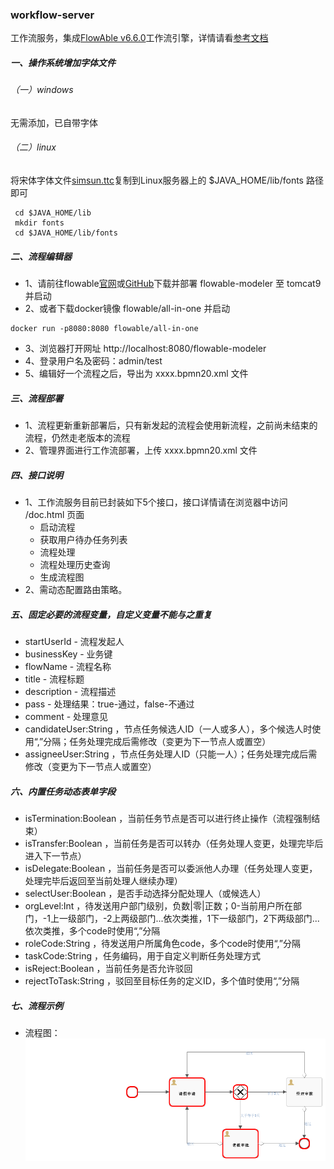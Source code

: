 ### workflow-server
工作流服务，集成[FlowAble v6.6.0](https://www.flowable.org)工作流引擎，详情请看[参考文档](https://www.flowable.org/docs/userguide/index.html)

##### 一、操作系统增加字体文件
###### （一）windows
无需添加，已自带字体
###### （二）linux
将宋体字体文件[simsun.ttc](fonts/simsun.ttc)复制到Linux服务器上的 $JAVA_HOME/lib/fonts 路径即可
```
 cd $JAVA_HOME/lib
 mkdir fonts
 cd $JAVA_HOME/lib/fonts
```

##### 二、流程编辑器
- 1、请前往flowable[官网](https://www.flowable.org)或[GitHub](https://github.com/flowable/flowable-engine/releases)下载并部署 flowable-modeler 至 tomcat9 并启动
- 2、或者下载docker镜像 flowable/all-in-one 并启动
```
docker run -p8080:8080 flowable/all-in-one
```
- 3、浏览器打开网址 http://localhost:8080/flowable-modeler 
- 4、登录用户名及密码：admin/test
- 5、编辑好一个流程之后，导出为 xxxx.bpmn20.xml 文件

##### 三、流程部署
- 1、流程更新重新部署后，只有新发起的流程会使用新流程，之前尚未结束的流程，仍然走老版本的流程
- 2、管理界面进行工作流部署，上传 xxxx.bpmn20.xml 文件

##### 四、接口说明
- 1、工作流服务目前已封装如下5个接口，接口详情请在浏览器中访问 /doc.html 页面
    - 启动流程
    - 获取用户待办任务列表
    - 流程处理
    - 流程处理历史查询
    - 生成流程图
- 2、需动态配置路由策略。

##### 五、固定必要的流程变量，自定义变量不能与之重复
- startUserId - 流程发起人
- businessKey - 业务键
- flowName - 流程名称
- title - 流程标题
- description - 流程描述
- pass - 处理结果：true-通过，false-不通过
- comment - 处理意见
- candidateUser:String ，节点任务候选人ID（一人或多人），多个候选人时使用“,”分隔；任务处理完成后需修改（变更为下一节点人或置空）
- assigneeUser:String ，节点任务处理人ID（只能一人）；任务处理完成后需修改（变更为下一节点人或置空）

##### 六、内置任务动态表单字段
- isTermination:Boolean ，当前任务节点是否可以进行终止操作（流程强制结束）
- isTransfer:Boolean ，当前任务是否可以转办（任务处理人变更，处理完毕后进入下一节点）
- isDelegate:Boolean ，当前任务是否可以委派他人办理（任务处理人变更，处理完毕后返回至当前处理人继续办理）
- selectUser:Boolean ，是否手动选择分配处理人（或候选人）
- orgLevel:Int ，待发送用户部门级别，负数|零|正数；0-当前用户所在部门，-1上一级部门，-2上两级部门...依次类推，1下一级部门，2下两级部门...依次类推，多个code时使用“,”分隔
- roleCode:String ，待发送用户所属角色code，多个code时使用“,”分隔
- taskCode:String ，任务编码，用于自定义判断任务处理方式
- isReject:Boolean ，当前任务是否允许驳回
- rejectToTask:String ，驳回至目标任务的定义ID，多个值时使用“,”分隔

##### 七、流程示例
- 流程图：
![流程图](../../doc/images/diagram.png)